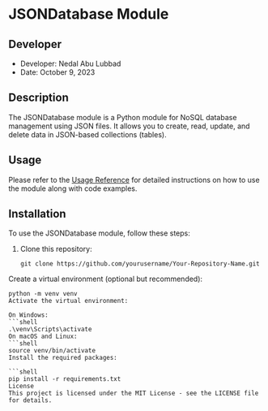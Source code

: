 # JSONDatabase Module

## Developer
- Developer: Nedal Abu Lubbad
- Date: October 9, 2023

## Description
The JSONDatabase module is a Python module for NoSQL database management using JSON files. It allows you to create, read, update, and delete data in JSON-based collections (tables).

## Usage
Please refer to the [Usage Reference](usage-reference.html) for detailed instructions on how to use the module along with code examples.

## Installation
To use the JSONDatabase module, follow these steps:

1. Clone this repository:
   ```shell
   git clone https://github.com/yourusername/Your-Repository-Name.git

Create a virtual environment (optional but recommended):

   ```shell
python -m venv venv
Activate the virtual environment:

On Windows:
   ```shell
.\venv\Scripts\activate
On macOS and Linux:
   ```shell
source venv/bin/activate
Install the required packages:

   ```shell
pip install -r requirements.txt
License
This project is licensed under the MIT License - see the LICENSE file for details.